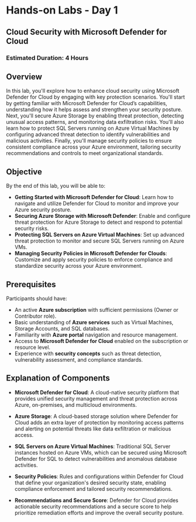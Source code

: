 # Hands-on Labs - Day 1

## Cloud Security with Microsoft Defender for Cloud

### Estimated Duration: 4 Hours

## Overview

In this lab, you'll explore how to enhance cloud security using Microsoft Defender for Cloud by engaging with key protection scenarios. You'll start by getting familiar with Microsoft Defender for Cloud’s capabilities, understanding how it helps assess and strengthen your security posture. Next, you'll secure Azure Storage by enabling threat protection, detecting unusual access patterns, and monitoring data exfiltration risks. You'll also learn how to protect SQL Servers running on Azure Virtual Machines by configuring advanced threat detection to identify vulnerabilities and malicious activities. Finally, you'll manage security policies to ensure consistent compliance across your Azure environment, tailoring security recommendations and controls to meet organizational standards.

## Objective

By the end of this lab, you will be able to:

* **Getting Started with Microsoft Defender for Cloud**: Learn how to navigate and utilize Defender for Cloud to monitor and improve your Azure security posture.
* **Securing Azure Storage with Microsoft Defender**: Enable and configure threat protection for Azure Storage to detect and respond to potential security risks.
* **Protecting SQL Servers on Azure Virtual Machines**: Set up advanced threat protection to monitor and secure SQL Servers running on Azure VMs.
* **Managing Security Policies in Microsoft Defender for Clouds**: Customize and apply security policies to enforce compliance and standardize security across your Azure environment.

## Prerequisites

Participants should have:

* An active **Azure subscription** with sufficient permissions (Owner or Contributor role).
* Basic understanding of **Azure services** such as Virtual Machines, Storage Accounts, and SQL databases.
* Familiarity with **Azure portal** navigation and resource management.
* Access to **Microsoft Defender for Cloud** enabled on the subscription or resource level.
* Experience with **security concepts** such as threat detection, vulnerability assessment, and compliance standards.

## Explanation of Components

* **Microsoft Defender for Cloud**: A cloud-native security platform that provides unified security management and threat protection across Azure, on-premises, and multicloud environments.

* **Azure Storage**: A cloud-based storage solution where Defender for Cloud adds an extra layer of protection by monitoring access patterns and alerting on potential threats like data exfiltration or malicious access.

* **SQL Servers on Azure Virtual Machines**: Traditional SQL Server instances hosted on Azure VMs, which can be secured using Microsoft Defender for SQL to detect vulnerabilities and anomalous database activities.

* **Security Policies**: Rules and configurations within Defender for Cloud that define your organization's desired security state, enabling compliance enforcement and tailored security recommendations.

* **Recommendations and Secure Score**: Defender for Cloud provides actionable security recommendations and a secure score to help prioritize remediation efforts and improve the overall security posture.





